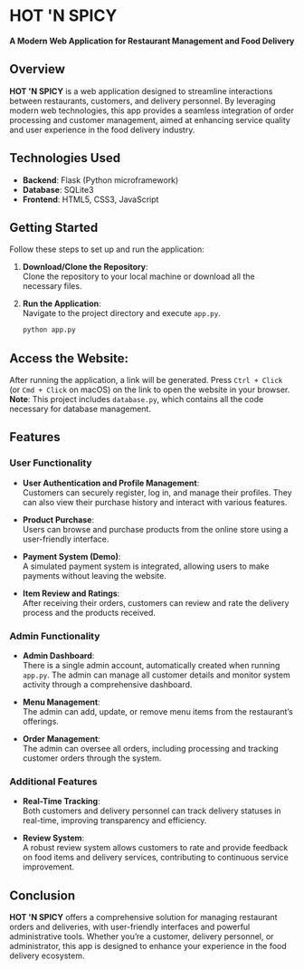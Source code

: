 # HOT 'N SPICY  
**A Modern Web Application for Restaurant Management and Food Delivery**  

## Overview  
**HOT 'N SPICY** is a web application designed to streamline interactions between restaurants, customers, and delivery personnel. By leveraging modern web technologies, this app provides a seamless integration of order processing and customer management, aimed at enhancing service quality and user experience in the food delivery industry.

## Technologies Used  
- **Backend**: Flask (Python microframework)  
- **Database**: SQLite3  
- **Frontend**: HTML5, CSS3, JavaScript

## Getting Started  
Follow these steps to set up and run the application:

1. **Download/Clone the Repository**:  
   Clone the repository to your local machine or download all the necessary files.

2. **Run the Application**:  
   Navigate to the project directory and execute `app.py`.  
   ```bash
   python app.py

## Access the Website:
After running the application, a link will be generated. Press `Ctrl + Click` (or `Cmd + Click` on macOS) on the link to open the website in your browser.  
**Note**: This project includes `database.py`, which contains all the code necessary for database management.

## Features

### User Functionality

- **User Authentication and Profile Management**:  
  Customers can securely register, log in, and manage their profiles. They can also view their purchase history and interact with various features.

- **Product Purchase**:  
  Users can browse and purchase products from the online store using a user-friendly interface.

- **Payment System (Demo)**:  
  A simulated payment system is integrated, allowing users to make payments without leaving the website.

- **Item Review and Ratings**:  
  After receiving their orders, customers can review and rate the delivery process and the products received.

### Admin Functionality

- **Admin Dashboard**:  
  There is a single admin account, automatically created when running `app.py`. The admin can manage all customer details and monitor system activity through a comprehensive dashboard.

- **Menu Management**:  
  The admin can add, update, or remove menu items from the restaurant’s offerings.

- **Order Management**:  
  The admin can oversee all orders, including processing and tracking customer orders through the system.

### Additional Features

- **Real-Time Tracking**:  
  Both customers and delivery personnel can track delivery statuses in real-time, improving transparency and efficiency.

- **Review System**:  
  A robust review system allows customers to rate and provide feedback on food items and delivery services, contributing to continuous service improvement.

## Conclusion
**HOT 'N SPICY** offers a comprehensive solution for managing restaurant orders and deliveries, with user-friendly interfaces and powerful administrative tools. Whether you’re a customer, delivery personnel, or administrator, this app is designed to enhance your experience in the food delivery ecosystem.
